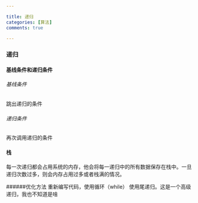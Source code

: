 ```yaml
---

title: 递归
categories: [算法]
comments: true

---
```

### 递归
#### 基线条件和递归条件

###### 基线条件
跳出递归的条件
###### 递归条件
再次调用递归的条件

#### 栈
每一次递归都会占用系统的内存，他会将每一递归中的所有数据保存在栈中。一旦递归次数过多，则会内存占用过多或者栈满的情况。

######优化方法
重新编写代码，使用循环（while）
使用尾递归。这是一个高级递归，我也不知道是啥